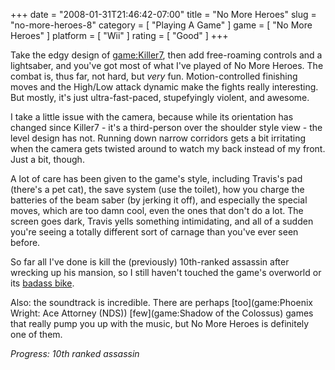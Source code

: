 +++
date = "2008-01-31T21:46:42-07:00"
title = "No More Heroes"
slug = "no-more-heroes-8"
category = [ "Playing A Game" ]
game = [ "No More Heroes" ]
platform = [ "Wii" ]
rating = [ "Good" ]
+++

Take the edgy design of <game:Killer7>, then add free-roaming controls and a lightsaber, and you've got most of what I've played of No More Heroes.  The combat is, thus far, not hard, but <i>very</i> fun.  Motion-controlled finishing moves and the High/Low attack dynamic make the fights really interesting.  But mostly, it's just ultra-fast-paced, stupefyingly violent, and awesome.

I take a little issue with the camera, because while its orientation has changed since Killer7 - it's a third-person over the shoulder style view - the level design has not.  Running down narrow corridors gets a bit irritating when the camera gets twisted around to watch my back instead of my front.  Just a bit, though.

A lot of care has been given to the game's style, including Travis's pad (there's a pet cat), the save system (use the toilet), how you charge the batteries of the beam saber (by jerking it off), and especially the special moves, which are too damn cool, even the ones that don't do a lot.  The screen goes dark, Travis yells something intimidating, and all of a sudden you're seeing a totally different sort of carnage than you've ever seen before.

So far all I've done is kill the (previously) 10th-ranked assassin after wrecking up his mansion, so I still haven't touched the game's overworld or its [badass bike]($SiteBaseURL$wp-content/uploads/2008/01/nomoreheroes_bikefront.jpg).

Also: the soundtrack is incredible.  There are perhaps [too](game:Phoenix Wright: Ace Attorney (NDS)) [few](game:Shadow of the Colossus) games that really pump you up with the music, but No More Heroes is definitely one of them.

<i>Progress: 10th ranked assassin</i>
